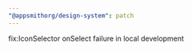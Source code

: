 ```yaml
---
"@appsmithorg/design-system": patch
---
```


fix:IconSelector onSelect failure in local development
